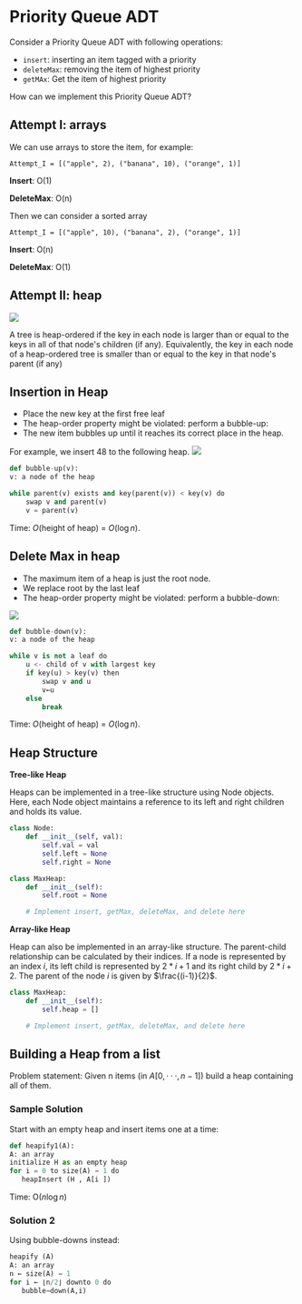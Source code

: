 # Priority Queue ADT

Consider a Priority Queue ADT with following operations:
- ```insert```: inserting an item tagged with a priority
- ```deleteMax```: removing the item of highest priority
- ```getMAx```: Get the item of highest priority

How can we implement this Priority Queue ADT?

## Attempt I: arrays

We can use  arrays to store the item, for example:

```pyhton
Attempt_I = [("apple", 2), ("banana", 10), ("orange", 1)]
```

**Insert**: O(1)

**DeleteMax**: O(n)

Then we can consider a sorted array

```pyhton
Attempt_I = [("apple", 10), ("banana", 2), ("orange", 1)]
```

**Insert**: O(n)

**DeleteMax**: O(1)

## Attempt II: heap


<img src="./img/0.png" />

A tree is heap-ordered if the key in each node is larger than or equal to the keys in all of that node's children (if any). Equivalently, the key in each node of a heap-ordered tree is smaller than or equal to the key in that node's parent (if any)

## Insertion in Heap

- Place the new key at the first free leaf
- The heap-order property might be violated: perform a bubble-up:
- The new item bubbles up until it reaches its correct place in the heap.

For example, we insert 48 to the following heap.
<img src="./img/1.png" />

```python
def bubble-up(v):
v: a node of the heap

while parent(v) exists and key(parent(v)) < key(v) do
    swap v and parent(v)
    v = parent(v)
```

Time:
$O$(height of heap) = $O$($\log n$).

## Delete Max in heap

- The maximum item of a heap is just the root node.
- We replace root by the last leaf
- The heap-order property might be violated: perform a bubble-down:
  

<img src="./img/2.png" />


```python
def bubble-down(v):
v: a node of the heap

while v is not a leaf do
    u <- child of v with largest key
    if key(u) > key(v) then
        swap v and u
        v←u 
    else
        break
```
Time: $O$(height of heap) = $O (\log n)$.

## Heap Structure

**Tree-like Heap**

Heaps can be implemented in a tree-like structure using Node objects. Here, each Node object maintains a reference to its left and right children and holds its value.

```python
class Node:
    def __init__(self, val):
        self.val = val
        self.left = None
        self.right = None

class MaxHeap:
    def __init__(self):
        self.root = None

    # Implement insert, getMax, deleteMax, and delete here
```

**Array-like Heap**

Heap can also be implemented in an array-like structure. The parent-child relationship can be calculated by their indices. If a node is represented by an index $i$, its left child is represented by $2*i + 1$ and its right child by $2*i + 2$. The parent of the node $i$ is given by $\frac{(i-1)}{2}$.

```python
class MaxHeap:
    def __init__(self):
        self.heap = []

    # Implement insert, getMax, deleteMax, and delete here

```

## Building a Heap from a list

Problem statement: Given n items (in $A[0, · · ·, n − 1]$) build a heap containing all of them.

### Sample Solution
 Start with an empty heap and insert items one at a time:

 ```python
def heapify1(A):
A: an array
initialize H as an empty heap
for i = 0 to size(A) − 1 do
    heapInsert (H , A[i ])
 ```

 Time: O($n \log n$)

 ### Solution 2
Using bubble-downs instead:
 ```python
heapify (A) 
A: an array
n ← size(A) − 1
for i ← ⌊n/2⌋ downto 0 do
    bubble−down(A,i)
 ```











